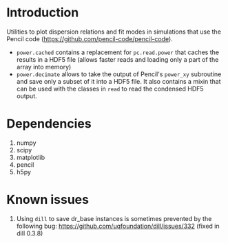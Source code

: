 # Introduction

Utilities to plot dispersion relations and fit modes in simulations that use the Pencil code (<https://github.com/pencil-code/pencil-code>).

- `power.cached` contains a replacement for `pc.read.power` that caches the results in a HDF5 file (allows faster reads and loading only a part of the array into memory)
- `power.decimate` allows to take the output of Pencil's `power_xy` subroutine and save only a subset of it into a HDF5 file. It also contains a mixin that can be used with the classes in `read` to read the condensed HDF5 output.

# Dependencies
1. numpy
1. scipy
1. matplotlib
1. pencil
1. h5py

# Known issues
1. Using `dill` to save dr_base instances is sometimes prevented by the following bug: <https://github.com/uqfoundation/dill/issues/332> (fixed in dill 0.3.8)
